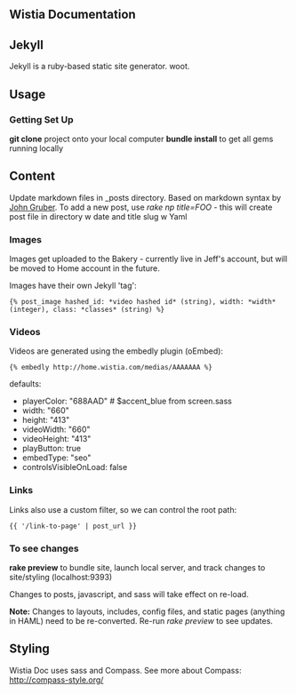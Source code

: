 
## Wistia Documentation ##

## Jekyll ##

Jekyll is a ruby-based static site generator. woot.

## Usage ##

### Getting Set Up
**git clone** project onto your local computer
**bundle install** to get all gems running locally

## Content
Update markdown files in \_posts directory. 
Based on markdown syntax by [John Gruber](http://daringfireball.net/projects/markdown/).
To add a new post, use *rake np title=FOO* - this will create post file in directory w date and title slug w Yaml

### Images
Images get uploaded to the Bakery - currently live in Jeff's account, but will be moved to Home account in the future.

Images have their own Jekyll 'tag':

    {% post_image hashed_id: *video hashed id* (string), width: *width* (integer), class: *classes* (string) %}

### Videos

Videos are generated using the embedly plugin (oEmbed):

    {% embedly http://home.wistia.com/medias/AAAAAAA %}

defaults: 

* playerColor: "688AAD" # $accent_blue from screen.sass
* width: "660"
* height: "413"
* videoWidth: "660"
* videoHeight: "413"
* playButton: true
* embedType: "seo"
* controlsVisibleOnLoad: false

### Links

Links also use a custom filter, so we can control the root path:

    {{ '/link-to-page' | post_url }}

### To see changes
**rake preview** to bundle site, launch local server, and track changes to site/styling (localhost:9393)

Changes to posts, javascript, and sass will take effect on re-load.

**Note:** Changes to layouts, includes, config files, and static pages (anything in HAML) need to be re-converted. Re-run *rake preview* to see updates.

## Styling

Wistia Doc uses sass and Compass. See more about Compass: http://compass-style.org/
